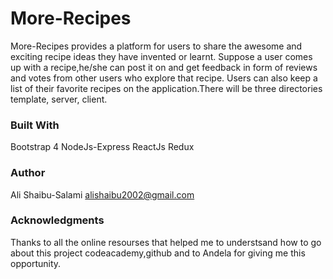 
# More-Recipes
More-Recipes provides a platform for users to share the awesome and exciting  recipe ideas they have invented or learnt.  Suppose a user comes up with a recipe,he/she can post it on  and  get feedback in form of reviews and votes from other users who explore that recipe. Users can also keep a list of their favorite recipes on the application.There will be  three directories template, server, client. 

### Built With
Bootstrap 4
NodeJs-Express
ReactJs
Redux

### Author
Ali Shaibu-Salami
alishaibu2002@gmail.com

### Acknowledgments
Thanks to all the online resourses that helped me to understsand how to go about this project codeacademy,github and to Andela for giving me this opportunity.





